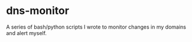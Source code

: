 # dns-monitor
A series of bash/python scripts I wrote to monitor changes in my domains and alert myself.
